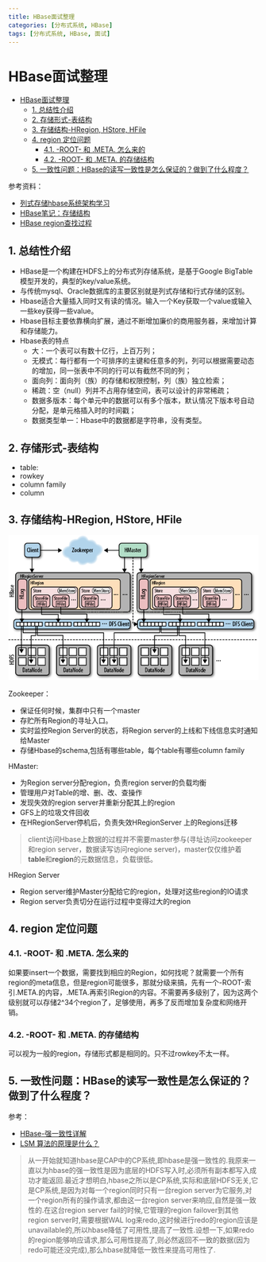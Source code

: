 ```yaml
---
title: HBase面试整理
categories: [分布式系统, HBase]
tags: [分布式系统, HBase, 面试]
---
```

# HBase面试整理
<!-- TOC -->

- [HBase面试整理](#hbase)
    - [1. 总结性介绍](#1)
    - [2. 存储形式-表结构](#2)
    - [3. 存储结构-HRegion, HStore, HFile](#3--hregion--hstore--hfile)
    - [4. region 定位问题](#4-region)
        - [4.1. -ROOT- 和 .META. 怎么来的](#41--root---meta)
        - [4.2. -ROOT- 和 .META. 的存储结构](#42--root---meta)
    - [5. 一致性问题：HBase的读写一致性是怎么保证的？做到了什么程度？](#5-hbase)

<!-- /TOC -->
参考资料：
- [列式存储hbase系统架构学习](http://www.ixirong.com/2015/07/16/learn-about-hbase/)
- [HBase笔记：存储结构](http://blog.javachen.com/2013/06/15/hbase-note-about-data-structure.html)
- [HBase region查找过程](https://blog.csdn.net/qq_26222859/article/details/80257298)
## 1. 总结性介绍
- HBase是一个构建在HDFS上的分布式列存储系统，是基于Google BigTable模型开发的，典型的key/value系统。
- 与传统mysql、Oracle数据库的主要区别就是列式存储和行式存储的区别。
- Hbase适合大量插入同时又有读的情况。输入一个Key获取一个value或输入一些key获得一些value。
- Hbase目标主要依靠横向扩展，通过不断增加廉价的商用服务器，来增加计算和存储能力。
- Hbase表的特点
    - 大：一个表可以有数十亿行，上百万列；
    - 无模式：每行都有一个可排序的主键和任意多的列，列可以根据需要动态的增加，同一张表中不同的行可以有截然不同的列；
    - 面向列：面向列（族）的存储和权限控制，列（族）独立检索；
    - 稀疏：空（null）列并不占用存储空间，表可以设计的非常稀疏；
    - 数据多版本：每个单元中的数据可以有多个版本，默认情况下版本号自动分配，是单元格插入时的时间戳；
    - 数据类型单一：Hbase中的数据都是字符串，没有类型。

## 2. 存储形式-表结构
- table:
- rowkey
- column family
- column

## 3. 存储结构-HRegion, HStore, HFile
![HBase架构1](hbase_structure.png)

Zookeeper：
- 保证任何时候，集群中只有一个master
- 存贮所有Region的寻址入口。
- 实时监控Region Server的状态，将Region server的上线和下线信息实时通知给Master
- 存储Hbase的schema,包括有哪些table，每个table有哪些column family

HMaster: 
- 为Region server分配region，负责region server的负载均衡
- 管理用户对Table的增、删、改、查操作
- 发现失效的region server并重新分配其上的region
- GFS上的垃圾文件回收
- 在HRegionServer停机后，负责失效HRegionServer 上的Regions迁移
> client访问Hbase上数据的过程并不需要master参与(寻址访问zookeeper和region server，数据读写访问regione server)，master仅仅维护着**table**和**region**的元数据信息，负载很低。

HRegion Server
- Region server维护Master分配给它的region，处理对这些region的IO请求
- Region server负责切分在运行过程中变得过大的region


## 4. region 定位问题
### 4.1. -ROOT- 和 .META. 怎么来的
如果要insert一个数据，需要找到相应的Region，如何找呢？就需要一个所有region的meta信息，但是region可能很多，那就分级来搞，先有一个-ROOT-索引.META.的内容，.META.再索引Region的内容。不需要再多级别了，因为这两个级别就可以存储2^34个region了，足够使用，再多了反而增加复杂度和网络开销。

### 4.2. -ROOT- 和 .META. 的存储结构
可以视为一般的region，存储形式都是相同的。只不过rowkey不太一样。

## 5. 一致性问题：HBase的读写一致性是怎么保证的？做到了什么程度？
参考：
- [HBase-强一致性详解](https://www.cnblogs.com/captainlucky/p/4720986.html)
- [LSM 算法的原理是什么？](http://www.open-open.com/lib/view/open1424916275249.html)

> 从一开始就知道hbase是CAP中的CP系统,即hbase是强一致性的.我原来一直以为hbase的强一致性是因为底层的HDFS写入时,必须所有副本都写入成功才能返回.最近才想明白,hbase之所以是CP系统,实际和底层HDFS无关,它是CP系统,是因为对每一个region同时只有一台region server为它服务,对一个region所有的操作请求,都由这一台region server来响应,自然是强一致性的.在这台region server fail的时候,它管理的region failover到其他region server时,需要根据WAL log来redo,这时候进行redo的region应该是unavailable的,所以hbase降低了可用性,提高了一致性.设想一下,如果redo的region能够响应请求,那么可用性提高了,则必然返回不一致的数据(因为redo可能还没完成),那么hbase就降低一致性来提高可用性了.